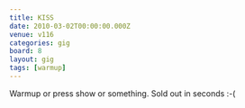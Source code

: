 ```yaml
---
title: KISS
date: 2010-03-02T00:00:00.000Z
venue: v116
categories: gig
board: 8
layout: gig
tags: [warmup]
---
```

Warmup or press show or something. Sold out in seconds :-(